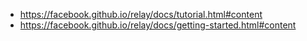  - https://facebook.github.io/relay/docs/tutorial.html#content
 - https://facebook.github.io/relay/docs/getting-started.html#content